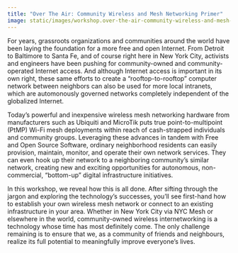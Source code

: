 ```yaml
---
title: "Over The Air: Community Wireless and Mesh Networking Primer"
image: static/images/workshop.over-the-air-community-wireless-and-mesh-networking-primer.square.png
---
```


For years, grassroots organizations and communities around the world have been laying the foundation for a more free and open Internet. From Detroit to Baltimore to Santa Fe, and of course right here in New York City, activists and engineers have been pushing for community-owned and community-operated Internet access. And although Internet access is important in its own right, these same efforts to create a &ldquo;rooftop-to-rooftop&rdquo; computer network between neighbors can also be used for more local intranets, which are automonously governed networks completely independent of the globalized Internet.

Today&rsquo;s powerful and inexpensive wireless mesh networking hardware from manufacturers such as Ubiquiti and MicroTik puts true point-to-multipoint (PtMP) Wi-Fi mesh deployments within reach of cash-strapped individuals and community groups. Leveraging these advances in tandem with Free and Open Source Software, ordinary neighborhood residents can easily provision, maintain, monitor, and operate their own network services. They can even hook up their network to a neighboring community&rsquo;s similar network, creating new and exciting opportunities for autonomous, non-commercial, &ldquo;bottom-up&rdquo; digital infrastructure initiatives.

In this workshop, we reveal how this is all done. After sifting through the jargon and exploring the technology&rsquo;s successes, you&rsquo;ll see first-hand how to establish your own wireless mesh network or connect to an existing infrastructure in your area. Whether in New York City via NYC Mesh or elsewhere in the world, community-owned wireless internetworking is a technology whose time has most definitely come. The only challenge remaining is to ensure that we, as a community of friends and neighbours, realize its full potential to meaningfully improve everyone&rsquo;s lives.
